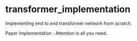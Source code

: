 # transformer_implementation

Implementing end to end transformer network from scratch.

Paper Implementation : Attention is all you need. 